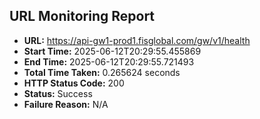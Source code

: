 ## URL Monitoring Report

- **URL:** https://api-gw1-prod1.fisglobal.com/gw/v1/health
- **Start Time:** 2025-06-12T20:29:55.455869
- **End Time:** 2025-06-12T20:29:55.721493
- **Total Time Taken:** 0.265624 seconds
- **HTTP Status Code:** 200
- **Status:** Success
- **Failure Reason:** N/A
